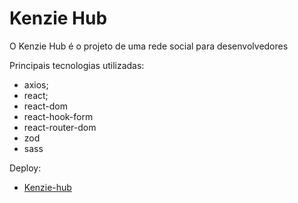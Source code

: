 # Kenzie Hub

O Kenzie Hub é o projeto de uma rede social para desenvolvedores

Principais tecnologias utilizadas:
- axios;
- react;
- react-dom
- react-hook-form
- react-router-dom
- zod
- sass

Deploy:
- [Kenzie-hub](https://react-entrega-kenzie-hub-miguel-lucio.vercel.app/)
